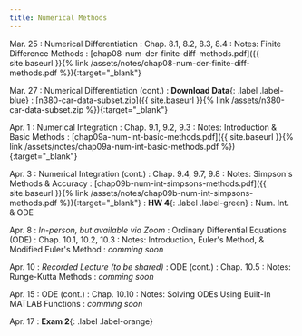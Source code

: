 ```yaml
---
title: Numerical Methods
---
```

Mar. 25
: Numerical Differentiation 
  : Chap. 8.1, 8.2, 8.3, 8.4
: Notes: Finite Difference Methods
    : [chap08-num-der-finite-diff-methods.pdf]({{ site.baseurl }}{% link /assets/notes/chap08-num-der-finite-diff-methods.pdf %}){:target="_blank"}

Mar. 27
: Numerical Differentiation (cont.)
: **Download Data**{: .label .label-blue} 
  : [n380-car-data-subset.zip]({{ site.baseurl }}{% link /assets/n380-car-data-subset.zip %}){:target="_blank"}


Apr. 1
: Numerical Integration 
  : Chap. 9.1, 9.2, 9.3
: Notes: Introduction & Basic Methods
    : [chap09a-num-int-basic-methods.pdf]({{ site.baseurl }}{% link /assets/notes/chap09a-num-int-basic-methods.pdf %}){:target="_blank"}

Apr. 3
: Numerical Integration (cont.)
  : Chap. 9.4, 9.7, 9.8
: Notes: Simpson's Methods & Accuracy
    : [chap09b-num-int-simpsons-methods.pdf]({{ site.baseurl }}{% link /assets/notes/chap09b-num-int-simpsons-methods.pdf %}){:target="_blank"}
: **HW 4**{: .label .label-green} 
  : Num. Int. & ODE

Apr. 8
: *In-person, but available via Zoom*
: Ordinary Differential Equations (ODE)
  : Chap. 10.1, 10.2, 10.3
: Notes: Introduction, Euler's Method, & Modified Euler's Method
    : *comming soon*  

Apr. 10
: *Recorded Lecture (to be shared)*
: ODE (cont.)
  : Chap. 10.5
: Notes: Runge-Kutta Methods
    : *comming soon*  

Apr. 15
: ODE (cont.)
  : Chap. 10.10
: Notes: Solving ODEs Using Built-In MATLAB Functions
    : *comming soon*  


Apr. 17
: **Exam 2**{: .label .label-orange}

